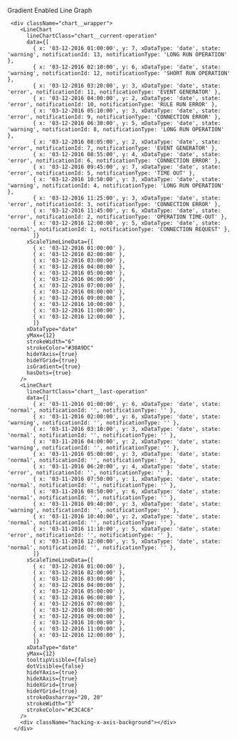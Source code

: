 Gradient Enabled Line Graph
     
     
     <div className="chart__wrapper">
        <LineChart
          lineChartClass="chart__current-operation"
          data={[
            { x: '03-12-2016 01:00:00', y: 7, xDataType: 'date', state: 'warning', notificationId: 13, notificationType: 'LONG RUN OPERATION' },
            { x: '03-12-2016 02:10:00', y: 6, xDataType: 'date', state: 'warning', notificationId: 12, notificationType: 'SHORT RUN OPERATION' },
            { x: '03-12-2016 03:20:00', y: 3, xDataType: 'date', state: 'error', notificationId: 11, notificationType: 'EVENT GENERATOR' },
            { x: '03-12-2016 04:00:00', y: 2, xDataType: 'date', state: 'error', notificationId: 10, notificationType: 'RULE RUN ERROR' },
            { x: '03-12-2016 05:10:00', y: 3, xDataType: 'date', state: 'error', notificationId: 9, notificationType: 'CONNECTION ERROR' },
            { x: '03-12-2016 06:30:00', y: 5, xDataType: 'date', state: 'warning', notificationId: 8, notificationType: 'LONG RUN OPERATION' },
            { x: '03-12-2016 08:05:00', y: 2, xDataType: 'date', state: 'error', notificationId: 7, notificationType: 'EVENT GENERATOR' },
            { x: '03-12-2016 08:55:00', y: 4, xDataType: 'date', state: 'error', notificationId: 6, notificationType: 'CONNECTION ERROR' },
            { x: '03-12-2016 09:45:00', y: 7, xDataType: 'date', state: 'error', notificationId: 5, notificationType: 'TIME OUT' },
            { x: '03-12-2016 10:50:00', y: 3, xDataType: 'date', state: 'warning', notificationId: 4, notificationType: 'LONG RUN OPERATION' },
            { x: '03-12-2016 11:25:00', y: 3, xDataType: 'date', state: 'error', notificationId: 3, notificationType: 'CONNECTION ERROR' },
            { x: '03-12-2016 11:45:00', y: 6, xDataType: 'date', state: 'error', notificationId: 2, notificationType: 'OPERATION TIME-OUT' },
            { x: '03-12-2016 12:00:00', y: 5, xDataType: 'date', state: 'normal', notificationId: 1, notificationType: 'CONNECTION REQUEST' },
            ]}
          xScaleTimeLineData={[
            { x: '03-12-2016 01:00:00' },
            { x: '03-12-2016 02:00:00' },
            { x: '03-12-2016 03:00:00' },
            { x: '03-12-2016 04:00:00' },
            { x: '03-12-2016 05:00:00' },
            { x: '03-12-2016 06:00:00' },
            { x: '03-12-2016 07:00:00' },
            { x: '03-12-2016 08:00:00' },
            { x: '03-12-2016 09:00:00' },
            { x: '03-12-2016 10:00:00' },
            { x: '03-12-2016 11:00:00' },
            { x: '03-12-2016 12:00:00' },
            ]}
          xDataType="date"
          yMax={12}
          strokeWidth="6"
          strokeColor="#30A9DC"
          hideYAxis={true}
          hideYGrid={true}
          isGradient={true}
          hasDots={true}
        />
        <LineChart
          lineChartClass="chart__last-operation"
          data={[
            { x: '03-11-2016 01:00:00', y: 6, xDataType: 'date', state: 'normal', notificationId: '', notificationType: '' },
            { x: '03-11-2016 02:00:00', y: 6, xDataType: 'date', state: 'warning', notificationId: '', notificationType: '' },
            { x: '03-11-2016 03:10:00', y: 3, xDataType: 'date', state: 'normal', notificationId: '', notificationType: '' },
            { x: '03-11-2016 04:00:00', y: 2, xDataType: 'date', state: 'warning', notificationId: '', notificationType: '' },
            { x: '03-11-2016 05:00:00', y: 3, xDataType: 'date', state: 'normal', notificationId: '', notificationType: '' },
            { x: '03-11-2016 06:20:00', y: 4, xDataType: 'date', state: 'error', notificationId: '', notificationType: '' },
            { x: '03-11-2016 07:50:00', y: 1, xDataType: 'date', state: 'normal', notificationId: '', notificationType: '' },
            { x: '03-11-2016 08:50:00', y: 6, xDataType: 'date', state: 'normal', notificationId: '', notificationType: '' },
            { x: '03-11-2016 09:40:00', y: 3, xDataType: 'date', state: 'warning', notificationId: '', notificationType: '' },
            { x: '03-11-2016 10:40:00', y: 2, xDataType: 'date', state: 'normal', notificationId: '', notificationType: '' },
            { x: '03-11-2016 11:10:00', y: 5, xDataType: 'date', state: 'error', notificationId: '', notificationType: '' },
            { x: '03-11-2016 12:00:00', y: 5, xDataType: 'date', state: 'normal', notificationId: '', notificationType: '' },
            ]}
          xScaleTimeLineData={[
            { x: '03-12-2016 01:00:00' },
            { x: '03-12-2016 02:00:00' },
            { x: '03-12-2016 03:00:00' },
            { x: '03-12-2016 04:00:00' },
            { x: '03-12-2016 05:00:00' },
            { x: '03-12-2016 06:00:00' },
            { x: '03-12-2016 07:00:00' },
            { x: '03-12-2016 08:00:00' },
            { x: '03-12-2016 09:00:00' },
            { x: '03-12-2016 10:00:00' },
            { x: '03-12-2016 11:00:00' },
            { x: '03-12-2016 12:00:00' },
            ]}
          xDataType="date"
          yMax={12}
          tooltipVisible={false}
          dotVisible={false}
          hideYAxis={true}
          hideXAxis={true}
          hideXGrid={true}
          hideYGrid={true}
          strokeDasharray="20, 20"
          strokeWidth="3"
          strokeColor="#C3C4C6"
        />
        <div className="hacking-x-axis-background"></div>
      </div>